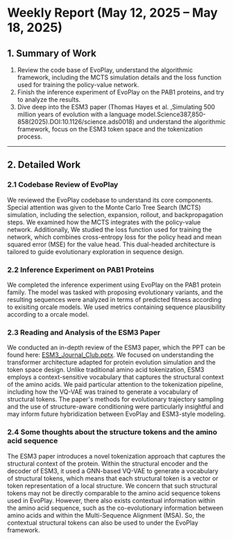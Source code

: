 # Weekly Report (May 12, 2025 – May 18, 2025)

## 1. Summary of Work
1. Review the code base of EvoPlay, understand the algorithmic framework, including the MCTS simulation details and the loss function used for training the policy-value network.
2. Finish the inference experiment of EvoPlay on the PAB1 proteins, and try to analyze the results.
3. Dive deep into the ESM3 paper (Thomas Hayes et al. ,Simulating 500 million years of evolution with a language model.Science387,850-858(2025).DOI:10.1126/science.ads0018) and understand the algorithmic framework, focus on the ESM3 token space and the tokenization process.

---
## 2. Detailed Work

### 2.1 Codebase Review of EvoPlay
We reviewed the EvoPlay codebase to understand its core components.
Special attention was given to the Monte Carlo Tree Search (MCTS) simulation, including the selection, expansion, rollout, and backpropagation steps.
We examined how the MCTS integrates with the policy-value network.
Additionally, We studied the loss function used for training the network, which combines cross-entropy loss for the policy head and mean squared error (MSE) for the value head.
This dual-headed architecture is tailored to guide evolutionary exploration in sequence design.

### 2.2 Inference Experiment on PAB1 Proteins
We completed the inference experiment using EvoPlay on the PAB1 protein family.
The model was tasked with proposing evolutionary variants, and the resulting sequences were analyzed in terms of predicted fitness according to exisiting orcale models.
We used metrics containing sequence plausibility according to a orcale model.

### 2.3 Reading and Analysis of the ESM3 Paper
We conducted an in-depth review of the ESM3 paper, which the PPT can be found here: [ESM3_Journal_Club.pptx](<./ESM3-Review.pdf>).
We focused on understanding the transformer architecture adapted for protein evolution simulation and the token space design.
Unlike traditional amino acid tokenization, ESM3 employs a context-sensitive vocabulary that captures the structural context of the amino acids.
We paid particular attention to the tokenization pipeline, including how the VQ-VAE was trained to generate a vocabulary of structural tokens.
The paper's methods for evolutionary trajectory sampling and the use of structure-aware conditioning were particularly insightful and may inform future hybridization between EvoPlay and ESM3-style modeling.

### 2.4 Some thoughts about the structure tokens and the amino acid sequence
The ESM3 paper introduces a novel tokenization approach that captures the structural context of the protein.
Within the structural encoder and the decoder of ESM3, it used a GNN-based VQ-VAE to generate a vocabulary of structural tokens, which means that each structural token is a vector or token representation of a local structure.
We concern that such structural tokens may not be directly comparable to the amino acid sequence tokens used in EvoPlay.
However, there also exists contextual information within the amino acid sequence, such as the co-evolutionary information between amino acids and within the Multi-Sequence Alignment (MSA).
So, the contextual structural tokens can also be used to under the EvoPlay framework.
